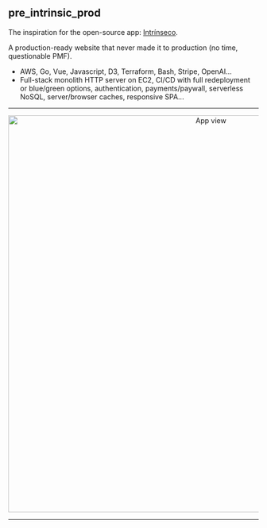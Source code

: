 ## pre_intrinsic_prod

The inspiration for the open-source app:
[Intrínseco](https://github.com/victorlopezarias/intrinseco).

A production-ready website that never made it to production (no time,
questionable PMF).

- AWS, Go, Vue, Javascript, D3, Terraform, Bash, Stripe, OpenAI...
- Full-stack monolith HTTP server on EC2, CI/CD with full redeployment or
  blue/green options, authentication, payments/paywall, serverless NoSQL,
  server/browser caches, responsive SPA...

---

<p align="center">
  <img src="githubimg.png" alt="App view" width="800"/>
</p>

---
